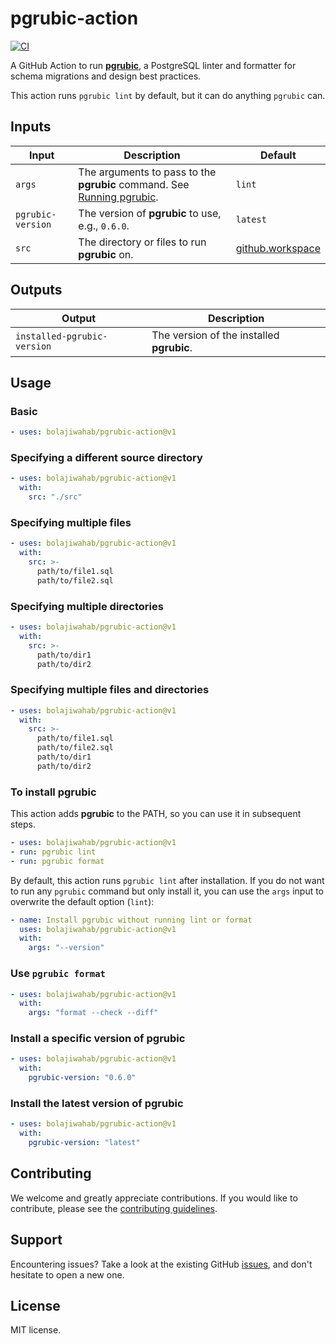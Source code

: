 # pgrubic-action
[![CI](https://github.com/bolajiwahab/pgrubic-action/actions/workflows/ci.yml/badge.svg)](https://github.com/bolajiwahab/pgrubic-action/actions/workflows/ci.yml)

A GitHub Action to run [**pgrubic**](https://bolajiwahab.github.io/pgrubic), a PostgreSQL linter and formatter for schema migrations and design best practices.

This action runs `pgrubic lint` by default, but it can do
anything `pgrubic` can.

## Inputs

| Input             | Description                                                                                                            | Default            |
|-------------------|------------------------------------------------------------------------------------------------------------------------|--------------------|
| `args`            | The arguments to pass to the **pgrubic** command. See [Running pgrubic](https://bolajiwahab.github.io/pgrubic/cli/).   | `lint`             |
| `pgrubic-version` | The version of **pgrubic** to use, e.g., `0.6.0`.                                                                      | `latest`           |
| `src`             | The directory or files to run **pgrubic** on.                                                                          | [github.workspace](https://docs.github.com/en/actions/reference/contexts-reference#github-context:~:text=the%20workflow%20file.-,github.workspace,-string)                                                   |

## Outputs

| Output                      | Description                                 |
|-----------------------------|---------------------------------------------|
| `installed-pgrubic-version` | The version of the installed **pgrubic**.   |

## Usage

### Basic

```yaml
- uses: bolajiwahab/pgrubic-action@v1
```

### Specifying a different source directory

```yaml
- uses: bolajiwahab/pgrubic-action@v1
  with:
    src: "./src"
```

### Specifying multiple files

```yaml
- uses: bolajiwahab/pgrubic-action@v1
  with:
    src: >-
      path/to/file1.sql
      path/to/file2.sql
```

### Specifying multiple directories

```yaml
- uses: bolajiwahab/pgrubic-action@v1
  with:
    src: >-
      path/to/dir1
      path/to/dir2
```

### Specifying multiple files and directories

```yaml
- uses: bolajiwahab/pgrubic-action@v1
  with:
    src: >-
      path/to/file1.sql
      path/to/file2.sql
      path/to/dir1
      path/to/dir2
```

### To install pgrubic

This action adds **pgrubic** to the PATH, so you can use it in subsequent steps.

```yaml
- uses: bolajiwahab/pgrubic-action@v1
- run: pgrubic lint
- run: pgrubic format
```

By default, this action runs `pgrubic lint` after installation. If you do not want to run any `pgrubic` command but only install it,
you can use the `args` input to overwrite the default option (`lint`):

```yaml
- name: Install pgrubic without running lint or format
  uses: bolajiwahab/pgrubic-action@v1
  with:
    args: "--version"
```

### Use `pgrubic format`

```yaml
- uses: bolajiwahab/pgrubic-action@v1
  with:
    args: "format --check --diff"
```

### Install a specific version of pgrubic

```yaml
- uses: bolajiwahab/pgrubic-action@v1
  with:
    pgrubic-version: "0.6.0"
```

### Install the latest version of pgrubic

```yaml
- uses: bolajiwahab/pgrubic-action@v1
  with:
    pgrubic-version: "latest"
```

## Contributing

We welcome and greatly appreciate contributions. If you would like to contribute, please see the [contributing guidelines](contributing.md).

## Support

Encountering issues? Take a look at the existing GitHub [issues](https://github.com/bolajiwahab/pgrubic-action/issues), and don't hesitate to open a new one.

## License

MIT license.
